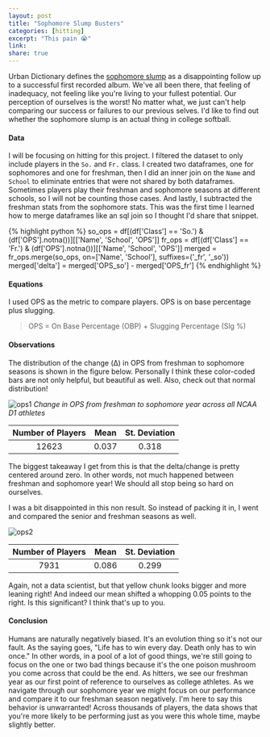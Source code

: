 ```yaml
---
layout: post
title: "Sophomore Slump Busters"
categories: [hitting]
excerpt: "This pain 😭"
link:
share: true
---
```


Urban Dictionary defines the [sophomore slump][ud_site] as a disappointing follow up to a successful first recorded album. We've all been there, that feeling of inadequacy, not feeling like you're living to your fullest potential. Our perception of ourselves is the worst! No matter what, we just can't help comparing our success or failures to our previous selves. I'd like to find out whether the sophomore slump is an actual thing in college softball.

#### Data

I will be focusing on hitting for this project. I filtered the dataset to only include players in the `So.` and `Fr.` class. I created two dataframes, one for sophomores and one for freshman, then I did an inner join on the `Name` and `School` to eliminate entries that were not shared by both dataframes. Sometimes players play their freshman and sophomore seasons at different schools, so I will not be counting those cases. And lastly, I subtracted the freshman stats from the sophomore stats. This was the first time I learned how to merge dataframes like an sql join so I thought I'd share that snippet.

{% highlight python %}
so_ops = df[(df['Class'] == 'So.') & (df['OPS'].notna())][['Name', 'School', 'OPS']]
fr_ops = df[(df['Class'] == 'Fr.') & (df['OPS'].notna())][['Name', 'School', 'OPS']]
merged = fr_ops.merge(so_ops, on=['Name', 'School'], suffixes=('_fr', '_so'))
merged['delta'] = merged['OPS_so'] - merged['OPS_fr']
{% endhighlight %}

#### Equations

I used OPS as the metric to compare players. OPS is on base percentage plus slugging.

> OPS = On Base Percentage (OBP) + Slugging Percentage (Slg %)

#### Observations

The distribution of the change (Δ) in OPS from freshman to sophomore seasons is shown in the figure below. Personally I think these color-coded bars are not only helpful, but beautiful as well. Also, check out that normal distribution!

![ops1](../../img/ops_hist.png)
*Change in OPS from freshman to sophomore year across all NCAA D1 athletes*

|Number of Players|Mean|St. Deviation
|:-------:|:-------:|:-------:|
|12623|0.037|0.318

The biggest takeaway I get from this is that the delta/change is pretty centered around zero. In other words, not much happened between freshman and sophomore year! We should all stop being so hard on ourselves.

I was a bit disappointed in this non result. So instead of packing it in, I went and compared the senior and freshman seasons as well.

![ops2](../../img/ops_hist_sr_to_fr.png)

|Number of Players|Mean|St. Deviation
|:-------:|:-------:|:-------:|
|7931|0.086|0.299

Again, not a data scientist, but that yellow chunk looks bigger and more leaning right! And indeed our mean shifted a whopping 0.05 points to the right. Is this significant? I think that's up to you.

#### Conclusion

Humans are naturally negatively biased. It's an evolution thing so it's not our fault. As the saying goes, "Life has to win every day. Death only has to win once." In other words, in a pool of a lot of good things, we're still going to focus on the one or two bad things because it's the one poison mushroom you come across that could be the end. As hitters, we see our freshman year as our first point of reference to ourselves as college athletes. As we navigate through our sophomore year we might focus on our performance and compare it to our freshman season negatively. I'm here to say this behavior is unwarranted! Across thousands of players, the data shows that you're more likely to be performing just as you were this whole time, maybe slightly better.

<!--more-->
[ud_site]: https://www.urbandictionary.com/define.php?term=sophomore%20slump
